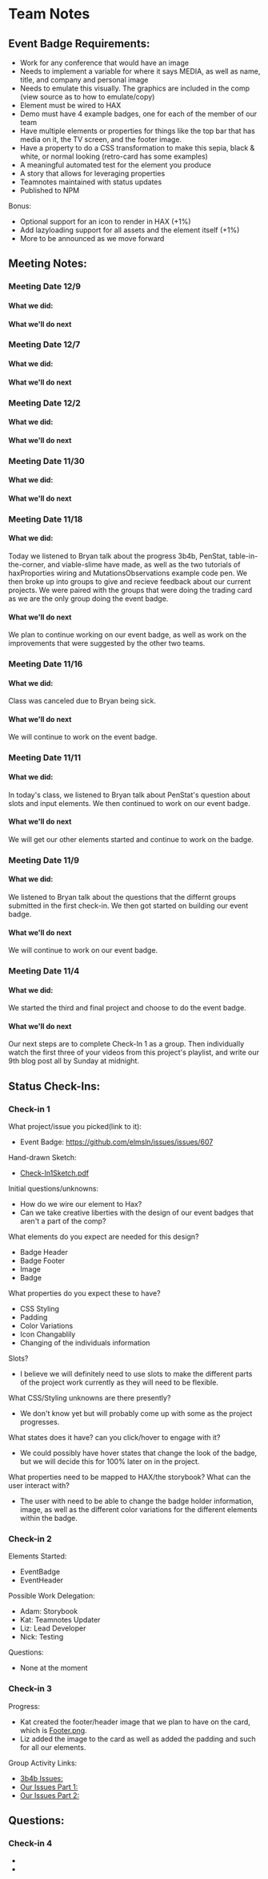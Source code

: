 # Team Notes

## Event Badge Requirements:
- Work for any conference that would have an image
- Needs to implement a variable for where it says MEDIA, as well as name, title, and company and personal image
- Needs to emulate this visually. The graphics are included in the comp (view source as to how to emulate/copy)
- Element must be wired to HAX
- Demo must have 4 example badges, one for each of the member of our team
- Have multiple elements or properties for things like the top bar that has media on it, the TV screen, and the footer image.
- Have a property to do a CSS transformation to make this sepia, black & white, or normal looking (retro-card has some examples)
- A meaningful automated test for the element you produce
- A story that allows for leveraging properties
- Teamnotes maintained with status updates
- Published to NPM

Bonus:
- Optional support for an icon to render in HAX (+1%)
- Add lazyloading support for all assets and the element itself (+1%)
- More to be announced as we move forward

## Meeting Notes:

### Meeting Date 12/9

#### What we did: 


#### What we'll do next


### Meeting Date 12/7

#### What we did: 


#### What we'll do next


### Meeting Date 12/2

#### What we did: 


#### What we'll do next


### Meeting Date 11/30

#### What we did: 


#### What we'll do next


### Meeting Date 11/18

#### What we did: 
Today we listened to Bryan talk about the progress 3b4b, PenStat, table-in-the-corner, and viable-slime have made, as well as the two tutorials of haxProporties wiring and MutationsObservations example code pen. We then broke up into groups to give and recieve feedback about our current projects. We were paired with the groups that were doing the trading card as we are the only group doing the event badge.

#### What we'll do next
We plan to continue working on our event badge, as well as work on the improvements that were suggested by the other two teams.

### Meeting Date 11/16

#### What we did:
Class was canceled due to Bryan being sick.

#### What we'll do next
We will continue to work on the event badge.

### Meeting Date 11/11

#### What we did:
In today's class, we listened to Bryan talk about PenStat's question about slots and input elements. We then continued to work on our event badge.

#### What we'll do next
We will get our other elements started and continue to work on the badge.

### Meeting Date 11/9

#### What we did:
We listened to Bryan talk about the questions that the differnt groups submitted in the first check-in. We then got started on building our event badge.

#### What we'll do next
We will continue to work on our event badge.

### Meeting Date 11/4

#### What we did:
We started the third and final project and choose to do the event badge.

#### What we'll do next
Our next steps are to complete Check-In 1 as a group. Then individually watch the first three of your videos from this project's playlist, and write our 9th blog post all by Sunday at midnight.

## Status Check-Ins:

### Check-in 1
What project/issue you picked(link to it):
- Event Badge: https://github.com/elmsln/issues/issues/607

Hand-drawn Sketch:
- [Check-In1Sketch.pdf](https://github.com/runtimeErrorsMadeEasy/Project3/blob/master/Check-In1Sketch.pdf)

Initial questions/unknowns:
- How do we wire our element to Hax?
- Can we take creative liberties with the design of our event badges that aren't a part of the comp?

What elements do you expect are needed for this design?
- Badge Header
- Badge Footer
- Image
- Badge

What properties do you expect these to have?
- CSS Styling
- Padding
- Color Variations
- Icon Changablily 
- Changing of the individuals information

Slots?
- I believe we will definitely need to use slots to make the different parts of the project work currently as they will need to be flexible.

What CSS/Styling unknowns are there presently?
- We don't know yet but will probably come up with some as the project progresses.

What states does it have? can you click/hover to engage with it?
- We could possibly have hover states that change the look of the badge, but we will decide this for 100% later on in the project.

What properties need to be mapped to HAX/the storybook? What can the user interact with?
- The user with need to be able to change the badge holder information, image, as well as the different color variations for the different elements within the badge.

### Check-in 2
Elements Started:
- EventBadge
- EventHeader

Possible Work Delegation:
- Adam: Storybook
- Kat: Teamnotes Updater
- Liz: Lead Developer
- Nick: Testing

Questions:
- None at the moment

### Check-in 3
Progress:
- Kat created the footer/header image that we plan to have on the card, which is [Footer.png](https://github.com/runtimeErrorsMadeEasy/Project3/blob/master/Footer.png).
- Liz added the image to the card as well as added the padding and such for all our elements.

Group Activity Links:
- [3b4b Issues:](https://github.com/3B4B/project-3/issues/17)
- [Our Issues Part 1:](https://github.com/runtimeErrorsMadeEasy/Project3/issues/13)
- [Our Issues Part 2:](https://github.com/runtimeErrorsMadeEasy/Project3/issues/15)

Questions:
- 

### Check-in 4
- 
- 